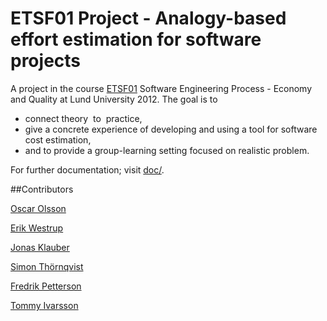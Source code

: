 # ETSF01 Project - Analogy-based effort estimation for software projects
A project in the course [ETSF01](http://cs.lth.se/english/course/etsf01/) Software Engineering Process - Economy and Quality at Lund University 2012. The goal is to 

* connect theory  to  practice,
* give a concrete experience of developing and using a tool for software cost estimation,
* and to provide a group-learning setting focused on realistic problem.

For further documentation; visit [doc/](https://github.com/erikw/etsf01_project/tree/master/doc).

##Contributors

[Oscar Olsson](https://github.com/DrunkenInfant)

[Erik Westrup](https://github.com/erikw)

[Jonas Klauber](https://github.com/allanjonas)

[Simon Thörnqvist](https://github.com/drowzyorginal)

[Fredrik Petterson](https://github.com/hyperremix)

[Tommy Ivarsson](https://github.com/tomeo)
